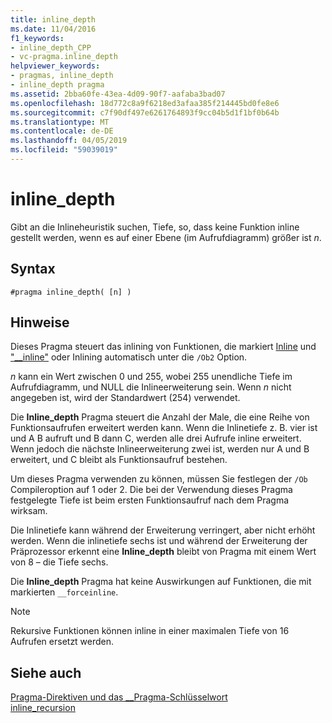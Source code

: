 ```yaml
---
title: inline_depth
ms.date: 11/04/2016
f1_keywords:
- inline_depth_CPP
- vc-pragma.inline_depth
helpviewer_keywords:
- pragmas, inline_depth
- inline_depth pragma
ms.assetid: 2bba60fe-43ea-4d09-90f7-aafaba3bad07
ms.openlocfilehash: 18d772c8a9f6218ed3afaa385f214445bd0fe8e6
ms.sourcegitcommit: c7f90df497e6261764893f9cc04b5d1f1bf0b64b
ms.translationtype: MT
ms.contentlocale: de-DE
ms.lasthandoff: 04/05/2019
ms.locfileid: "59039019"
---
```

# <a name="inlinedepth"></a>inline_depth
Gibt an die Inlineheuristik suchen, Tiefe, so, dass keine Funktion inline gestellt werden, wenn es auf einer Ebene (im Aufrufdiagramm) größer ist *n*.

## <a name="syntax"></a>Syntax

```
#pragma inline_depth( [n] )
```

## <a name="remarks"></a>Hinweise

Dieses Pragma steuert das inlining von Funktionen, die markiert [Inline](../cpp/inline-functions-cpp.md) und ["__inline"](../cpp/inline-functions-cpp.md) oder Inlining automatisch unter die `/Ob2` Option.

*n* kann ein Wert zwischen 0 und 255, wobei 255 unendliche Tiefe im Aufrufdiagramm, und NULL die Inlineerweiterung sein.  Wenn *n* nicht angegeben ist, wird der Standardwert (254) verwendet.

Die **Inline_depth** Pragma steuert die Anzahl der Male, die eine Reihe von Funktionsaufrufen erweitert werden kann. Wenn die Inlinetiefe z. B. vier ist und A B aufruft und B dann C, werden alle drei Aufrufe inline erweitert. Wenn jedoch die nächste Inlineerweiterung zwei ist, werden nur A und B erweitert, und C bleibt als Funktionsaufruf bestehen.

Um dieses Pragma verwenden zu können, müssen Sie festlegen der `/Ob` Compileroption auf 1 oder 2. Die bei der Verwendung dieses Pragma festgelegte Tiefe ist beim ersten Funktionsaufruf nach dem Pragma wirksam.

Die Inlinetiefe kann während der Erweiterung verringert, aber nicht erhöht werden. Wenn die inlinetiefe sechs ist und während der Erweiterung der Präprozessor erkennt eine **Inline_depth** bleibt von Pragma mit einem Wert von 8 – die Tiefe sechs.

Die **Inline_depth** Pragma hat keine Auswirkungen auf Funktionen, die mit markierten `__forceinline`.

> [!NOTE]
> Rekursive Funktionen können inline in einer maximalen Tiefe von 16 Aufrufen ersetzt werden.

## <a name="see-also"></a>Siehe auch

[Pragma-Direktiven und das __Pragma-Schlüsselwort](../preprocessor/pragma-directives-and-the-pragma-keyword.md)<br/>
[inline_recursion](../preprocessor/inline-recursion.md)